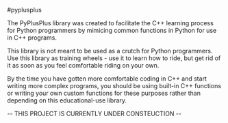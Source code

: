 #pyplusplus

The PyPlusPlus library was created to facilitate the C++ learning process for Python programmers by mimicing common functions in Python for use in C++ programs.

This library is not meant to be used as a crutch for Python programmers.  Use this library as training wheels - use it to learn how to ride, but get rid of it as soon as you feel comfortable riding on your own.  

By the time you have gotten more comfortable coding in C++ and start writing more complex programs, you should be using built-in C++ functions or writing your own custom functions for these purposes rather than depending on this educational-use library.

-- THIS PROJECT IS CURRENTLY UNDER CONSTEUCTION --
